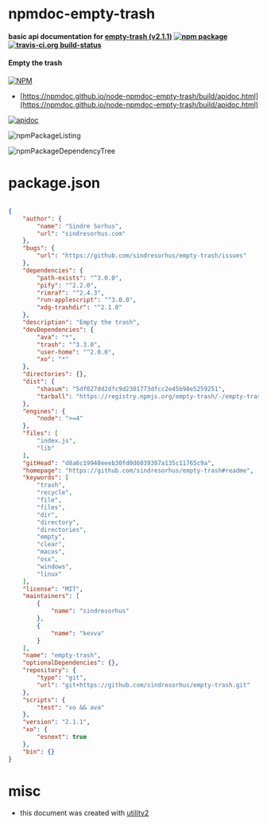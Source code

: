 # npmdoc-empty-trash

#### basic api documentation for  [empty-trash (v2.1.1)](https://github.com/sindresorhus/empty-trash#readme)  [![npm package](https://img.shields.io/npm/v/npmdoc-empty-trash.svg?style=flat-square)](https://www.npmjs.org/package/npmdoc-empty-trash) [![travis-ci.org build-status](https://api.travis-ci.org/npmdoc/node-npmdoc-empty-trash.svg)](https://travis-ci.org/npmdoc/node-npmdoc-empty-trash)

#### Empty the trash

[![NPM](https://nodei.co/npm/empty-trash.png?downloads=true&downloadRank=true&stars=true)](https://www.npmjs.com/package/empty-trash)

- [https://npmdoc.github.io/node-npmdoc-empty-trash/build/apidoc.html](https://npmdoc.github.io/node-npmdoc-empty-trash/build/apidoc.html)

[![apidoc](https://npmdoc.github.io/node-npmdoc-empty-trash/build/screenCapture.buildCi.browser.%252Ftmp%252Fbuild%252Fapidoc.html.png)](https://npmdoc.github.io/node-npmdoc-empty-trash/build/apidoc.html)

![npmPackageListing](https://npmdoc.github.io/node-npmdoc-empty-trash/build/screenCapture.npmPackageListing.svg)

![npmPackageDependencyTree](https://npmdoc.github.io/node-npmdoc-empty-trash/build/screenCapture.npmPackageDependencyTree.svg)



# package.json

```json

{
    "author": {
        "name": "Sindre Sorhus",
        "url": "sindresorhus.com"
    },
    "bugs": {
        "url": "https://github.com/sindresorhus/empty-trash/issues"
    },
    "dependencies": {
        "path-exists": "^3.0.0",
        "pify": "^2.2.0",
        "rimraf": "^2.4.3",
        "run-applescript": "^3.0.0",
        "xdg-trashdir": "^2.1.0"
    },
    "description": "Empty the trash",
    "devDependencies": {
        "ava": "*",
        "trash": "^3.3.0",
        "user-home": "^2.0.0",
        "xo": "*"
    },
    "directories": {},
    "dist": {
        "shasum": "5df027dd2dfc9d2301773dfcc2e45b98e5259251",
        "tarball": "https://registry.npmjs.org/empty-trash/-/empty-trash-2.1.1.tgz"
    },
    "engines": {
        "node": ">=4"
    },
    "files": [
        "index.js",
        "lib"
    ],
    "gitHead": "d8a6c19948eeeb30fd0d6039307a135c11765c9a",
    "homepage": "https://github.com/sindresorhus/empty-trash#readme",
    "keywords": [
        "trash",
        "recycle",
        "file",
        "files",
        "dir",
        "directory",
        "directories",
        "empty",
        "clear",
        "macos",
        "osx",
        "windows",
        "linux"
    ],
    "license": "MIT",
    "maintainers": [
        {
            "name": "sindresorhus"
        },
        {
            "name": "kevva"
        }
    ],
    "name": "empty-trash",
    "optionalDependencies": {},
    "repository": {
        "type": "git",
        "url": "git+https://github.com/sindresorhus/empty-trash.git"
    },
    "scripts": {
        "test": "xo && ava"
    },
    "version": "2.1.1",
    "xo": {
        "esnext": true
    },
    "bin": {}
}
```



# misc
- this document was created with [utility2](https://github.com/kaizhu256/node-utility2)

